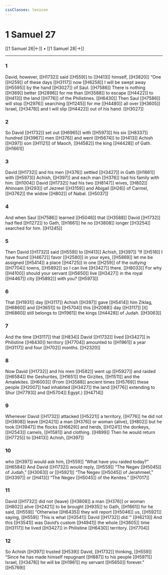 ```yaml
---
cssClasses: lexicon
---
```


# 1 Samuel 27

[[1 Samuel 26|←]] • [[1 Samuel 28|→]]

---

### 1
David, however, [[H1732]] said [[H559]] to [[H413]] himself, [[H3820]] “One [[H259]] of these days [[H3117]] now [[H6258]] I will be swept away [[H5595]] by the hand [[H3027]] of Saul. [[H7586]] There is nothing [[H369]] better [[H2896]] for me  than [[H3588]] to escape [[H4422]] to [[H413]] the land [[H776]] of the Philistines. [[H6430]] Then Saul [[H7586]] will stop [[H2976]] searching [[H1245]] for me [[H4480]] all over [[H3605]] Israel, [[H3478]] and I will slip [[H4422]] out of his hand. [[H3027]]

### 2
So David [[H1732]] set out [[H6965]] with [[H5973]] his six [[H8337]] hundred [[H3967]] men [[H376]] and went [[H5674]] to [[H413]] Achish [[H397]] son [[H1121]] of Maoch, [[H4582]] the king [[H4428]] of Gath. [[H1661]]

### 3
David [[H1732]] and his men [[H376]] settled [[H3427]] in Gath [[H1661]] with [[H5973]] Achish, [[H397]] and each man [[H376]] had his family with him. [[H1004]] David [[H1732]] had his two [[H8147]] wives, [[H802]] Ahinoam [[H293]] of Jezreel [[H3159]] and Abigail [[H26]] of Carmel, [[H3762]] the widow [[H802]] of Nabal. [[H5037]]

### 4
And when Saul [[H7586]] learned [[H5046]] that [[H3588]] David [[H1732]] had fled [[H1272]] to Gath, [[H1661]] he no [[H3808]] longer [[H3254]] searched for him. [[H1245]]

### 5
Then David [[H1732]] said [[H559]] to [[H413]] Achish, [[H397]] “If [[H518]] I have found [[H4672]] favor [[H2580]] in your eyes, [[H5869]] let me be assigned [[H5414]] a place [[H4725]] in one [[H259]] of the outlying [[H7704]] towns, [[H5892]] so I can live [[H3427]] there. [[H8033]] For why [[H4100]] should your servant [[H5650]] live [[H3427]] in the royal [[H4467]] city [[H5892]] with you? [[H5973]]

### 6
That [[H1931]] day [[H3117]] Achish [[H397]] gave [[H5414]] him  Ziklag, [[H6860]] and [[H3651]] to [[H5704]] this [[H2088]] day [[H3117]] [it] [[H6860]] still belongs to [[H1961]] the kings [[H4428]] of Judah. [[H3063]]

### 7
And the time [[H3117]] that [[H834]] David [[H1732]] lived [[H3427]] in Philistine [[H6430]] territory [[H7704]] amounted to [[H1961]] a year [[H3117]] and four [[H702]] months. [[H2320]]

### 8
Now David [[H1732]] and his men [[H582]] went up [[H5927]] and raided [[H6584]] the Geshurites, [[H1651]] the Girzites, [[H1511]] and the Amalekites. [[H6003]] (From [[H3588]] ancient times [[H5769]] these people [[H2007]] had inhabited [[H3427]] the land [[H776]] extending to Shur [[H7793]] and [[H5704]] Egypt.) [[H4714]]

### 9
Whenever David [[H1732]] attacked [[H5221]] a territory, [[H776]] he did not [[H3808]] leave [[H2421]] a man [[H376]] or woman {alive}, [[H802]] but he took [[H3947]] the flocks [[H6629]] and herds, [[H1241]] the donkeys, [[H2543]] camels, [[H1581]] and clothing. [[H899]] Then he would return [[H7725]] to [[H413]] Achish, [[H397]]

### 10
who [[H397]] would ask him, [[H559]] “What have you raided today?” [[H6584]] And David [[H1732]] would reply, [[H559]] “The Negev [[H5045]] of Judah,” [[H3063]] or [[H5921]] “The Negev [[H5045]] of Jerahmeel,” [[H3397]] or [[H413]] “The Negev [[H5045]] of the Kenites.” [[H7017]]

### 11
David [[H1732]] did not {leave} [[H3808]] a man [[H376]] or woman [[H802]] alive [[H2421]] to be brought [[H935]] to Gath, [[H1661]] for he said, [[H559]] “Otherwise [[H6435]] they will report [[H5046]] us, [[H5921]] saying, [[H559]] ‘This is what [[H3541]] David [[H1732]] did.’” [[H6213]] And this [[H3541]] was David’s custom [[H4941]] the whole [[H3605]] time [[H3117]] he lived [[H3427]] in Philistine [[H6430]] territory. [[H7704]]

### 12
So Achish [[H397]] trusted [[H539]] David, [[H1732]] thinking, [[H559]] “Since he has made himself repugnant [[H887]] to his people [[H5971]] Israel, [[H3478]] he will be [[H1961]] my  servant [[H5650]] forever.” [[H5769]]

